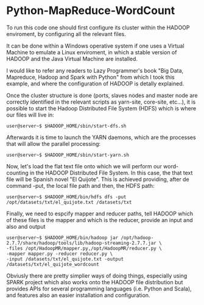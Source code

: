 # Python-MapReduce-WordCount
To run this code one should first configure its cluster within the HADOOP enviroment, by configuring all the relevant files.

It can be done within a Windows operative system if one uses a Virtual Machine to emulate a Linux enviroment, in which a 
stable version of HADOOP and the Java Virtual Machine are installed.

I would like to refer any readers to Lazy Programmer's book "Big Data, Mapreduce, Hadoop and Spark with Python"
from which I took this example, and where the configuration of HADOOP is detally explained.

Once the cluster structure is done (ports, slaves nodes and master node are correctly identified in the 
relevant scripts as yarn-site, core-site, etc...), it is possible to start the Hadoop Distributed File System (HDFS) which 
is where our files will live in:

    user@server~$ $HADOOP_HOME/sbin/start-dfs.sh

Afterwards it is time to launch the YARN daemons, which are the processes that will allow the parallel processing:

    user@server~$ $HADOOP_HOME/sbin/start-yarn.sh

Now, let's load the flat text file onto which we will perform our word-counting in the HADOOP Distributed File System. In this case, the
that text file will be Spanish novel "El Quijote". This is achieved providing, after de command -put, the local file path and 
then, the HDFS path:

    user@server~$ $HADOOP_HOME/bin/hdfs dfs -put /opt/datasets/txt/el_quijote.txt /datasets/txt

Finally, we need to espcify mapper and reducer paths, tell HADOOP which of these files is the mapper and which is the reducer,
provide an input and also and output 

    user@server~$ $HADOOP_HOME/bin/hadoop jar /opt/hadoop-2.7.7/share/hadoop/tools/lib/hadoop-streaming-2.7.7.jar \
    -files /opt/HadoopMR/mapper.py,/opt/HadoopMR/reducer.py \
    -mapper mapper.py -reducer reducer.py \
    -input /datasets/txt/el_quijote.txt -output /datasets/txt/el_quijote_wordcount
    
 Obviusly there are pretty simplier ways of doing things, especially using SPARK project which also works onto the HADOOP file 
 distribution but provides APIs for several programming languages (i.e. Python and Scala), and features also an easier 
 installation and configuration.

